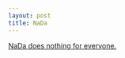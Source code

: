 ```yaml
--- 
layout: post
title: NaDa
---
```

[NaDa does nothing for everyone.](http://www.bernardbelanger.com/computing/NaDa/index.html "NaDa does nothing for everyone")
